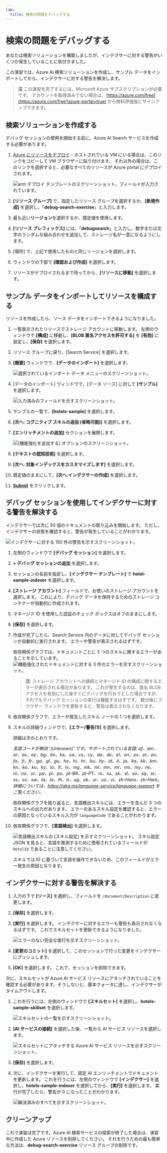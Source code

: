 ```yaml
---
lab:
  title: 検索の問題をデバッグする
---
```


# 検索の問題をデバッグする

あなたは検索ソリューションを構築しましたが、インデクサーに対する警告がいくつか発生していることに気付きました。

この演習では、Azure AI 検索ソリューションを作成し、サンプル データをインポートしてから、インデクサーに対する警告を解決します。

> **注** この演習を完了するには、Microsoft Azure サブスクリプションが必要です。 アカウントを取得済みでない場合は、[https://azure.com/free](https://azure.com/free?azure-portal=true) から無料評価版にサインアップできます。

## 検索ソリューションを作成する

デバッグ セッションの使用を開始する前に、Azure AI Search サービスを作成する必要があります。

1. [Azure にリソースをデプロイ](https://portal.azure.com/#create/Microsoft.Template/uri/https%3A%2F%2Fraw.githubusercontent.com%2FMicrosoftLearning%2Fmslearn-knowledge-mining%2Fmain%2FLabfiles%2F08-debug-search%2Fazuredeploy.json) - ホストされている VM にいる場合は、このリンクをコピーして VM ブラウザーに貼り付けます。 それ以外の場合は、このリンクを選択すると、必要なすべてのリソースが Azure portal にデプロイされます。

    ![arm デプロイ テンプレートのスクリーンショット。フィールドが入力されています。](../media/08-media/arm-template-deployment.png)

1. **[リソース グループ]** で、指定したリソース グループを選択するか、**[新規作成]** を選択し、「**debug-search-exercise**」と入力します。
1. 最も近い**リージョン**を選択するか、既定値を使用します。
1. **[リソース プレフィックス]** には、「**debugsearch**」と入力し、数字または文字のランダムな組み合わせを追加して、ストレージ名が一意になるようにします。
1. [場所] で、上記で使用したものと同じリージョンを選択します。
1. ウィンドウの下部で **[確認および作成]** を選択します。
1. リソースがデプロイされるまで待ってから、**[リソースに移動]** を選択します。

## サンプル データをインポートしてリソースを構成する

リソースを作成したら、ソース データをインポートできるようになりました。

1. 一覧表示されたリソースでストレージ アカウントに移動します。 左側のウィンドウで **[構成]** に移動し、**[BLOB 匿名アクセスを許可する]** を **[有効]** に設定し、**[保存]** を選択します。
1. リソース グループに戻り、[Search Service] を選択します。
1. **[概要]** ウィンドウで、**[データのインポート]** を選択します。

      ![選択されているインポート データ メニューのスクリーンショット。](../media/08-media/import-data.png)

1. [データのインポート] ウィンドウで、[データ ソース] に対して **[サンプル]** を選択します。

      ![入力済みのフィールドを示すスクリーンショット。](../media/08-media/import-data-selection-screen-small.png)

1. サンプルの一覧で、**[hotels-sample]** を選択します。
1. **[次へ: コグニティブ スキルの追加 (省略可能)]** を選択します。
1. **[エンリッチメントの追加]** セクションを展開します。

    ![[機能強化を追加する] オプションのスクリーンショット。](../media/08-media/add-enrichments.png)

1. **[テキストの認知技術]** を選択します。
1. **[次へ: 対象インデックスをカスタマイズします]** を選択します。
1. 既定値のままにして、**[次へ:インデクサーの作成]** を選択します。
1. **[Submit](送信)** をクリックします。

## デバッグ セッションを使用してインデクサーに対する警告を解決する

インデクサーでは次に 50 個のドキュメントの取り込みを開始します。 ただし、インデクサーの状態を確認すると、警告が発生していることがわかります。

![インデクサーに対する 150 件の警告を示すスクリーンショット。](../media/08-media/indexer-warnings.png)

1. 左側のウィンドウで **[デバッグ セッション]** を選択します。
1. **+ デバッグ セッションの追加** を選択します。
1. セッションの名前を指定し、**[インデクサー テンプレート]** で **hotel-sample-indexer** を選択します。
1. **[ストレージ アカウント]** フィールドで、お使いのストレージ アカウントを選択します。 これにより、デバッグ データを保持するためのストレージ コンテナーが自動的に作成されます。
1. マネージド ID を使用した認証のチェック ボックスはオフのままにします。
1. **[保存]** を選択します。
1. 作成が完了したら、Search Service 内のデータに対してデバッグ セッションが自動的に実行されます。 エラーや警告が表示されるはずです。

    依存関係グラフでは、ドキュメントごとに 3 つのスキルに関するエラーがあることを示しています。
    ![機能強化されたドキュメントに対する 3 件のエラーを示すスクリーンショット。](../media/08-media/debug-session-errors.png)

    > **注**: ストレージ アカウントへの接続とマネージド ID の構成に関するエラーが表示される場合があります。 これが発生するのは、匿名 BLOB アクセスを有効にした後すぐにデバッグを行おうとした場合ですが、それでもデバッグ セッションの実行は機能するはずです。 数分後にブラウザー ウィンドウを更新すると、警告は表示されなくなります。

1. 依存関係グラフで、エラーが発生したスキル ノードの 1 つを選択します。
1. スキルの詳細ウィンドウで、**[エラー/警告(1)]** を選択します。

    詳細は次のとおりです。

    *言語コードが無効 '(Unknown)' です。サポートされている言語: af、am、ar、as、az、bg、bn、bs、ca、cs、cy、da、de、el、en、es、et、eu、fa、fi、fr、ga、gl、gu、he、hi、hr、hu、hy、id、it、ja、ka、kk、km、kn、ko、ku、ky、lo、lt、lv、mg、mk、ml、mn、mr、ms、my、ne、nl、no、or、pa、pl、ps、pt-BR、pt-PT、ro、ru、sk、sl、so、sq、sr、ss、sv、sw、ta、te、th、tr、ug、uk、ur、uz、vi、zh-Hans、zh-Hant。詳細については、https://aka.ms/language-service/language-support をご覧ください。*

    依存関係グラフを振り返ると、言語検出スキルには、エラーを含んだ 3 つのスキルへの出力があります。 エラーのあるスキル設定を確認すると、エラーの原因となっているスキル入力が `languageCode` であることがわかります。

1. 依存関係グラフで、**[言語検出]** を選択します。

    ![言語検出スキルの [スキル設定] を示すスクリーンショット。](../media/08-media/language-detection-skill-settings.png)
    スキル設定 JSON を見ると、言語を推測するために使用されているフィールドが `HotelId` であることに注意してください。

    スキルでは ID に基づいて言語を操作できないため、このフィールドがエラー発生の原因となります。

## インデクサーに対する警告を解決する

1. 入力の下で **[ソース]** を選択し、フィールドを `/document/Description` に変更します。
1. **[保存]** を選択します。
1. **[実行]** を選択します。 インデクサーに対するエラーも警告も表示されなくなるはずです。 これでスキルセットを更新できるようになりました。

    ![エラーのない完全な実行を示すスクリーンショット。](../media/08-media/debug-session-complete.png)
   
1. **[変更のコミット]** を選択して、このセッションで行った変更をインデクサーにプッシュします。
1. **[OK]** を選択します。 これで、セッションを削除できます。

次に、スキルセットが Azure AI サービス リソースにアタッチされていることを確認する必要があります。そうしないと、基本クォータに達し、インデクサーがタイムアウトします。 

1. これを行うには、左側のウィンドウで **[スキルセット]** を選択し、**hotels-sample-skillset** を選択します。

    ![スキルセットの一覧を示すスクリーンショット。](../media/08-media/update-skillset.png)
1. **[AI サービスの接続]** を選択した後、一覧から AI サービス リソースを選択します。

    ![スキルセットにアタッチする Azure AI サービス リソースを示すスクリーンショット。](../media/08-media/skillset-attach-service.png)
1. **[保存]** を選択します。

1. 次に、インデクサーを実行して、固定 AI エンリッチメントでドキュメントを更新します。 これを行うには、左側のウィンドウで **[インデクサー]** を選択し、**hotels-sample-indexer** を選択してから、**[実行]** を選択します。  実行が完了したら、警告が 0 になったことがわかります。

    ![解決済みのすべてを示すスクリーンショット。](../media/08-media/warnings-fixed-indexer.png)

## クリーンアップ

 これで演習は完了です。Azure AI 検索サービスの探索が終了した場合は、演習中に作成した Azure リソースを削除してください。 それを行うための最も簡単な方法は、**debug-search-exercise** リソース グループの削除です。
